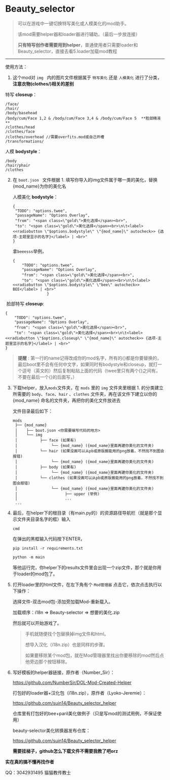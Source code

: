 # Beauty_selector
> 可以在游戏中一键切换特写美化或人模美化的mod助手。
>
> 该mod需要helper器和loader器进行辅助。（最后一步放连接）
>
> **只有特写创作者需要用到helper**，普通使用者只需要loader和Beauty_selector，直接去看5.loader加载mod教程

---

使用方法：

1. 这个mod对 `img ` 内的图片文件根据属于 `特写美化` 还是 `人模美化` 进行了分类，**注意衣物(clothes/)相关的差别**

特写 **closeup**：

```
/face/
/hair/
/body/basehead
/body/cum/Face 1,2 & /body/cum/Face 3,4 & /body/cum/Face 5  **脸部精液**
/clothes/head 
/clothes/face
/clothes/overhead //需要overfits.mod或自己开槽
/transformations/
```

人模 **bodystyle**：

```
/body
/hair/phair
/clothes
```



2. 在 `boot.json ` 文件根据 1. 填写你导入的img文件属于哪一类的美化，替换{mod_name}为你的美化名

   人模美化 **bodystyle**：

   ```
   {
   	"TODO": "options.twee",
   	"passageName": "Options Overlay",
   	"from": "<span class=\"gold\">美化选择</span><br>",
   	"to": "<span class=\"gold\">美化选择</span><br>\n\t<label><<radiobutton \"$options.bodystyle\" \"{mod_name}\" autocheck>> {选项-主题里显示的名字}</label> | <br>"
   }
   ```

   拿`beeesss`举例，

   ```
   {
       "TODO": "options.twee",
       "passageName": "Options Overlay",
       "from": "<span class=\"gold\">美化选择</span><br>",
       "to": "<span class=\"gold\">美化选择</span><br>\n\t<label><<radiobutton \"$options.bodystyle\" \"bee\" autocheck>> BEE</label> | <br>"
                  }
   ```

​	脸部特写  **closeup**:

```
{
	"TODO": "options.twee",
	"passageName": "Options Overlay",
	"from": "<span class=\"gold\">美化选择</span><br>",
	"to": "<span class=\"gold\">美化选择</span><br>\n\t<label><<radiobutton \"$options.closeup\" \"{mod_name}\" autocheck>> {选项-主题里显示的名字}</label> | <br>"
}
```

> **提醒** : 第一行的name记得改成你的mod名字，所有的{}都是你要替换的，最后boot里不会有任何中文字，如果同时有bodystyle和closeup，就打一个逗号（英文的）然后复制粘贴上面的代码（twee里只有两个{}之间有，不要在最后一个{}的后面写，）



3. 下载helper，放入`mods`文件夹，在 `mods` 里的 `img` 文件夹里根据 1. 的分类建立所需要的 `body`、`face`、`hair` 、`clothes` 文件夹，再在该文件下建立以你的 {mod_name} 命名的文件夹，再把你的美化文件放进去

   文件目录最后如下：

   ```
   mods
    ├── {mod_name}
    │    ├── boot.json <你需要编写代码的地方>
    │    └── img 
    │    	   ├── face (如果有)
    │    	   		└── {mod_name} ({mod_name}里面再建你美化的文件夹)
    │    	   └── hair (如果没画可以从pb或原版搬能用的png放着，不然找不到图会报错)
    │    	   		└── {mod_name} ({mod_name}里面再建你美化的文件夹)
    │    	   ├── body (如果有)
    │    	   		└── {mod_name} ({mod_name}里面再建你美化的文件夹)
    │    	   └── clothes (如果没画可以从pb或原版搬能用的png放着，不然找不到图会报错)
    │    	   		└── {mod_name} ({mod_name}里面再建你美化的文件夹)
    │    	   			  ├── upper (举例)
    │					  ...
    ...
   ```

   

4. 最后，在helper下的根目录（有main.py的）的资源路径导航栏（就是那个显示文件夹目录名字的框）输入

   ```
   cmd
   ```

   在弹出的黑框输入代码按下ENTER，

   ```
   pip install -r requirements.txt
   ```

   ```python
   python -m main
   ```

   等他运行完，你helper下的results文件里会出现一个zip文件，那个就是你用于loader的mod包了。

   

5. 打开loader里的html文件，在左下角有个 `Mod管理器` 点击它，依次点击执行以下操作：

   选择文件-双击mod包-添加旁加载Mod-重新载入。

   加载顺序：i18n => Beauty-selector => 想要的美化.zip

   然后就可以开始游戏了。

   > 手机就随便找个包替换掉img文件和html。
   >
   > 想导入汉化（i18n.zip）也是同样的步骤。
   >
   > 如果要移除某个mod包，就在Mod管理器里找出你要移除的mod然后点他旁边那个按钮移除。

   

6. 写好模板的helper器链接，原作者（Number_Sir）：

   https://github.com/NumberSir/DOL-Mod-Created-Helper

   打包好的loader器+汉化包（i18n.zip），原作者（Lyoko-Jeremie）：

   https://github.com/suin14/Beauty_selector_helper

   仓库里有打包好的bee+paril美化做例子（只是写mod的测试用例，不保证使用）

   beauty-selector美化转换器发布仓库：

   https://github.com/suin14/Beauty_selector_helper

   **需要挂梯子，github怎么下载文件不需要我教了吧orz**



**实在真的搞不懂再找作者**

QQ：3042931495 猫猫教传教士
